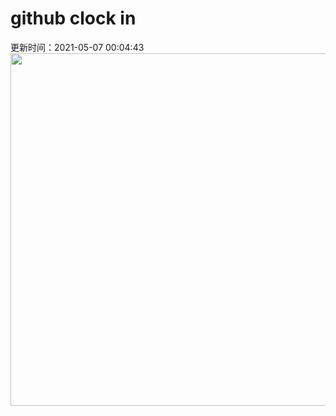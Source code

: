 # github clock in
更新时间：2021-05-07 00:04:43
 <img style="-webkit-user-select: none;margin: auto;cursor: zoom-in;" src="https://cn.bing.com/th?id=OHR.MaineWetland_ZH-CN7884780461_1920x1080.jpg&rf=LaDigue_1920x1080.jpg&pid=hp" width="1004" height="564"> 